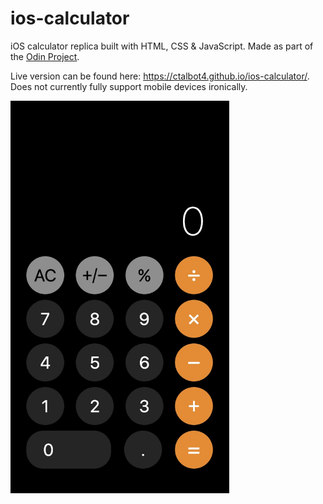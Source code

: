# ios-calculator
iOS calculator replica built with HTML, CSS & JavaScript. Made as part of the [Odin Project](https://www.theodinproject.com).

Live version can be found here: https://ctalbot4.github.io/ios-calculator/. Does not currently fully support mobile devices ironically.

<img src="screenshot.jpg" width="350">
